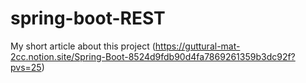 # spring-boot-REST

My short article about this project (https://guttural-mat-2cc.notion.site/Spring-Boot-8524d9fdb90d4fa7869261359b3dc92f?pvs=25)